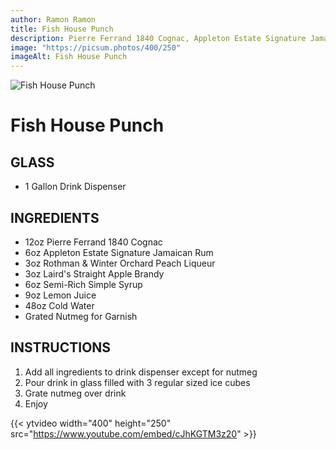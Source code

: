 ```yaml
---
author: Ramon Ramon
title: Fish House Punch
description: Pierre Ferrand 1840 Cognac, Appleton Estate Signature Jamaican Rum, Rothman & Winter Orchard Peach Liqueur, Laird's Straight Apple Brandy, Semi-Rich Simple Syrup, Lemon Juice, Cold Water, Nutmeg
image: "https://picsum.photos/400/250"
imageAlt: Fish House Punch
---
```


![Fish House Punch](https://picsum.photos/400/250 "Picture of Fish House Punch")

# Fish House Punch

## GLASS

-   1 Gallon Drink Dispenser

## INGREDIENTS

-   12oz Pierre Ferrand 1840 Cognac
-   6oz Appleton Estate Signature Jamaican Rum
-   3oz Rothman & Winter Orchard Peach Liqueur
-   3oz Laird's Straight Apple Brandy
-   6oz Semi-Rich Simple Syrup
-   9oz Lemon Juice
-   48oz Cold Water
-   Grated Nutmeg for Garnish

## INSTRUCTIONS

1. Add all ingredients to drink dispenser except for nutmeg
2. Pour drink in glass filled with 3 regular sized ice cubes
3. Grate nutmeg over drink
4. Enjoy

{{< ytvideo width="400" height="250" src="https://www.youtube.com/embed/cJhKGTM3z20" >}}

